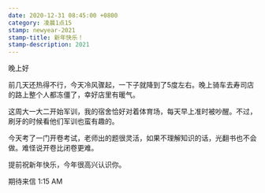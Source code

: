 ```yaml
---
date: 2020-12-31 08:45:00 +0800
category: 凌晨1点15
stamp: newyear-2021
stamp-title: 新年快乐！
stamp-description: 2021
---
```



<p>
晚上好

前几天还热得不行，今天冷风骤起，一下子就降到了5度左右。晚上骑车去寿司店的路上整个人都冻僵了，幸好店里有暖气。

这周大一大二开始军训，我的宿舍恰好对着体育场，每天早上准时被吵醒。不过，刷牙的时候看他们军训也蛮有趣的。

今天考了一门开卷考试，老师出的题很灵活，如果不理解知识的话，光翻书也不会做。难怪说开卷比闭卷更难。

提前祝新年快乐，今年很高兴认识你。


期待来信
1:15 AM
</p>